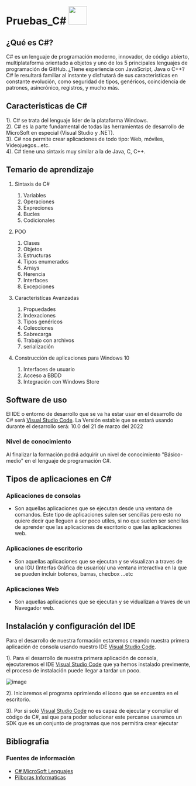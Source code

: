 # Pruebas_C# <img alt="" style="width: 50px; height: 50px;" class="" src="https://tse3.mm.bing.net/th?id=OIP.dDiDKax3YyAEQsjMXkrPoAHaHa&amp;pid=Api&amp;P=0" id="yui_3_5_1_1_1682280372914_520">

## ¿Qué es C#?

C# es un lenguaje de programación moderno, innovador, de código abierto, multiplataforma orientado a objetos y uno de los 5 principales lenguajes de programación de GitHub. ¿Tiene experiencia con JavaScript, Java o C++? C# le resultará familiar al instante y disfrutará de sus características en constante evolución, como seguridad de tipos, genéricos, coincidencia de patrones, asincrónico, registros, y mucho más.


## Caracteristicas de C#

1). C# se trata del lenguaje lider de la plataforma Windows.<br>
2). C# es la parte fundamental de todas las herramientas de desarrollo de MicroSoft en especial (Visual Studio y .NET).<br>
3). C# nos permite crear aplicaciones de todo tipo: Web, móviles, Videojuegos...etc.<br>
4). C# tiene una sintaxis muy similar a la de Java, C, C++.<br>


## Temario de aprendizaje

1. Sintaxis de C#
   1. Variables 
   2. Operaciones 
   3. Expreciones 
   4. Bucles 
   5. Codicionales 

2. POO
   1. Clases 
   2. Objetos 
   3. Estructuras 
   4. Tipos enumerados 
   5. Arrays 
   6. Herencia 
   7. Interfaces 
   8. Excepciones 

3. Caracteristícas Avanzadas 
    1. Propuedades  
    2. Indexaciones 
    3. Tipos genéricos 
    4. Colecciones 
    5. Sabrecarga  
    6. Trabajo con archivos 
    7. serialización 

4. Construcción de aplicaciones para Windows 10
    1. Interfaces de usuario <br>
    2. Acceso a BBDD <br>
    3. Integración con Windows Store <br>

## Software de uso 
El IDE o entorno de desarrollo que se va ha estar usar en el desarrollo de C# será [Visual Studio Code](https://code.visualstudio.com/ "Viaula Studio Code"). La Versión estable que se estará usando durante el desarrollo será: 10.0 del 21 de marzo del 2022

### Nivel de conocimiento 
 Al finalizar la formación podrá adquirir un nivel de conocimiento "Básico-medio" en el lenguaje de programación C#.

## Tipos de aplicaciones en C#

### Aplicaciones de consolas

  - Son aquellas aplicaciones que se ejecutan desde una ventana de comandos. Este tipo de aplicaciones sulen ser sencillas pero esto no quiere decir que lleguen a ser
  poco utiles, si no que suelen ser sencillas de aprender que las aplicaciones de escritorio o que las aplicaciones web.
 
### Aplicaciones de escritorio
  
  - Son aquellas aplicaciones  que se ejecutan y se visualizan a traves de una IGU (Interfas Gráfica de usuario)/ una ventana interactiva en la que se pueden incluir botones, barras, checbox ...etc
  
### Aplicaciones Web

  - Son aquellas aplicaciones que se ejecutan y se vidualizan a traves de un Navegador web.

## Instalación y configuración del IDE

 Para el desarrollo de nuestra formación estaremos creando nuestra primera aplicación de consola usando nuestro IDE [Visual Studio Code](https://code.visualstudio.com/ "Viaula Studio Code").

1). Para el desarrollo de nuestra primera aplicación de consola, ejecutaremos el IDE [Visual Studio Code](https://code.visualstudio.com/ "Viaula Studio Code") que  ya hemos instalado previmente, el proceso de instalación puede llegar a tardar un poco.

![image](https://github.com/Brayan-Hc11/Practicas_de_C-/assets/118775234/456ef856-795f-4e46-9257-3246b4496d6f)

2). Iniciaremos el programa oprimiendo el icono que se encuentra en el escritorio.

3). Por si soló  [Visual Studio Code](https://code.visualstudio.com/ "Viaula Studio Code") no es capaz de ejecutar  y compliar el código de C#, asi que para poder solucionar este percanse usaremos un SDK que es un conjunto de programas que nos permitira crear ejecutar  


## Bibliografia
### Fuentes de información 
- <a href="https://dotnet.microsoft.com/es-es/languages/csharp"> C# MicroSoft Lenguajes </a>
- <a href="https://www.youtube.com/playlist?list=PLU8oAlHdN5BmpIQGDSHo5e1r4ZYWQ8m4B"> Pilboras Informaticas </a>
